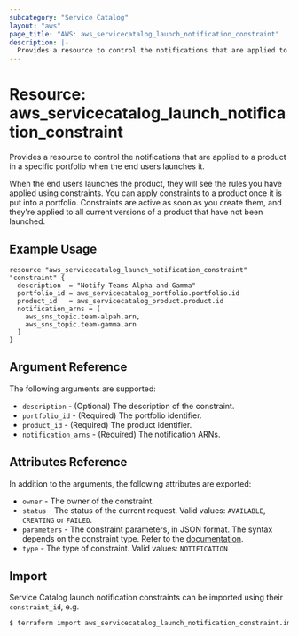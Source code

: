 ```yaml
---
subcategory: "Service Catalog"
layout: "aws"
page_title: "AWS: aws_servicecatalog_launch_notification_constraint"
description: |-
  Provides a resource to control the notifications that are applied to a product in a specific portfolio when the end users launches it
---
```


# Resource: aws_servicecatalog_launch_notification_constraint

Provides a resource to control the notifications that are applied to a product in a specific portfolio when the end users launches it.

When the end users launches the product, they will see the rules you have applied using constraints.
You can apply constraints to a product once it is put into a portfolio.
Constraints are active as soon as you create them, and they're applied to all current versions of a product that have not been launched.

## Example Usage

```hcl
resource "aws_servicecatalog_launch_notification_constraint" "constraint" {
  description  = "Notify Teams Alpha and Gamma"
  portfolio_id = aws_servicecatalog_portfolio.portfolio.id
  product_id   = aws_servicecatalog_product.product.id
  notification_arns = [
    aws_sns_topic.team-alpah.arn,
    aws_sns_topic.team-gamma.arn
  ]
}
```

## Argument Reference

The following arguments are supported:

* `description` - (Optional) The description of the constraint.
* `portfolio_id` - (Required) The portfolio identifier.
* `product_id` - (Required) The product identifier.
* `notification_arns` - (Required) The notification ARNs.

## Attributes Reference

In addition to the arguments, the following attributes are exported:

* `owner` - The owner of the constraint.
* `status` - The status of the current request. Valid values: `AVAILABLE`, `CREATING` or `FAILED`.
* `parameters` - The constraint parameters, in JSON format. The syntax depends on the constraint type. Refer to the [documentation](https://docs.aws.amazon.com/servicecatalog/latest/dg/API_CreateConstraint.html#API_CreateConstraint_RequestSyntax).
* `type` - The type of constraint. Valid values: `NOTIFICATION`

## Import

Service Catalog launch notification constraints can be imported using their `constraint_id`, e.g.

```bash
$ terraform import aws_servicecatalog_launch_notification_constraint.imported cons-ae6xqmxl4lgfg
```
